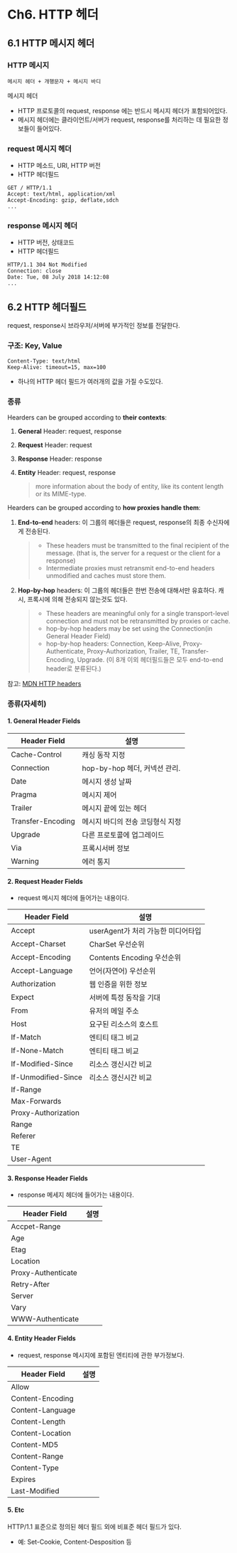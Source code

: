 # Ch6. HTTP 헤더

## 6.1  HTTP 메시지 헤더

### HTTP 메시지

```
메시지 헤더 + 개행문자 + 메시지 바디
```

메시지 헤더

- HTTP 프로토콜의 request, response 에는 반드시 메시지 헤더가 포함되어있다.
- 메시지 헤더에는 클라이언트/서버가 request, response를 처리하는 데 필요한 정보들이 들어있다.

### request 메시지 헤더

- HTTP 메소드, URI, HTTP 버전
- HTTP 헤더필드

```
GET / HTTP/1.1
Accept: text/html, application/xml
Accept-Encoding: gzip, deflate,sdch
...
```

### response 메시지 헤더

- HTTP 버전, 상태코드
- HTTP 헤더필드

```
HTTP/1.1 304 Not Modified
Connection: close
Date: Tue, 08 July 2018 14:12:08
...
```

## 6.2 HTTP 헤더필드

request, response시 브라우저/서버에 부가적인 정보를 전달한다.

### 구조: Key, Value

```
Content-Type: text/html
Keep-Alive: timeout=15, max=100
```

- 하나의 HTTP 헤더 필드가 여러개의 값을 가질 수도있다.

### 종류

Hearders can be grouped according to **their contexts**:

1. **General** Header: request, response
2. **Request** Header: request
3. **Response** Header: response
4. **Entity** Header: request, response

	> more information about the body of entity, like its content length or its MIME-type.

Hearders can be grouped according to **how proxies handle them**:

1. **End-to-end** headers: 이 그룹의 헤더들은 request, response의 최종 수신자에게 전송된다.

	> - These headers must be transmitted to the final recipient of the message. (that is, the server for a request or the client for a response)
	> - Intermediate proxies must retransmit end-to-end headers unmodified and caches must store them.
	
2. **Hop-by-hop** headers: 이 그룹의 헤더들은 한번 전송에 대해서만 유효하다. 캐시, 프록시에 의해 전송되지 않는것도 있다.

	> - These headers are meaningful only for a single transport-level connection and must not be retransmitted by proxies or cache.
	> - hop-by-hop headers may be set using the Connection(in General Header Field)
	> - hop-by-hop headers: Connection, Keep-Alive, Proxy-Authenticate, Proxy-Authorization, Trailer, TE, Transfer-Encoding, Upgrade. (이 8개 이외 헤더필드들은 모두 end-to-end header로 분류된다.)
	
참고: [MDN HTTP headers](https://developer.mozilla.org/en-US/docs/Web/HTTP/Headers)

### 종류(자세히)

#### 1. General Header Fields

|Header Field|설명|
|---|---|
|Cache-Control|캐싱 동작 지정|
|Connection|hop-by-hop 헤더, 커넥션 관리.|
|Date|메시지 생성 날짜|
|Pragma|메시지 제어|
|Trailer|메시지 끝에 있는 헤더|
|Transfer-Encoding|메시지 바디의 전송 코딩형식 지정|
|Upgrade|다른 프로토콜에 업그레이드|
|Via|프록시서버 정보|
|Warning|에러 통지|


#### 2. Request Header Fields

- request 메시지 헤더에 들어가는 내용이다.

|Header Field|설명|
|---|---|
|Accept|userAgent가 처리 가능한 미디어타입|
|Accept-Charset|CharSet 우선순위|
|Accept-Encoding|Contents Encoding 우선순위|
|Accept-Language|언어(자연어) 우선순위|
|Authorization|웹 인증을 위한 정보|
|Expect|서버에 특정 동작을 기대|
|From|유저의 메일 주소|
|Host|요구된 리소스의 호스트|
|If-Match|엔티티 태그 비교|
|If-None-Match|엔티티 태그 비교|
|If-Modified-Since|리소스 갱신시간 비교|
|If-Unmodified-Since|리소스 갱신시간 비교|
|If-Range||
|Max-Forwards||
|Proxy-Authorization||
|Range||
|Referer||
|TE||
|User-Agent||


#### 3. Response Header Fields

- response 메세지 헤더에 들어가는 내용이다.

|Header Field|설명|
|---|---|
|Accpet-Range||
|Age||
|Etag||
|Location||
|Proxy-Authenticate||
|Retry-After||
|Server||
|Vary||
|WWW-Authenticate||

#### 4. Entity Header Fields

- request, response 메시지에 포함된 엔티티에 관한 부가정보다.

|Header Field|설명|
|---|---|
|Allow||
|Content-Encoding||
|Content-Language||
|Content-Length||
|Content-Location||
|Content-MD5||
|Content-Range||
|Content-Type||
|Expires||
|Last-Modified||

#### 5. Etc

HTTP/1.1 표준으로 정의된 헤더 필드 외에 비표준 헤더 필드가 있다.

- 예: Set-Cookie, Content-Desposition 등


